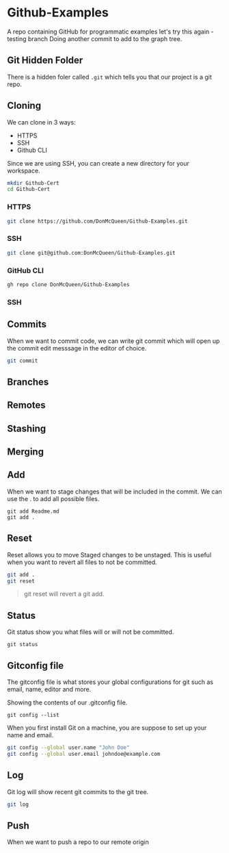 # Github-Examples
A repo containing GitHub for programmatic examples
let's try this again - testing branch
Doing another commit to add to the graph tree.
## Git Hidden Folder

There is a hidden foler called `.git` which tells you that our project is a git repo.

## Cloning

We can clone in 3 ways:
- HTTPS
- SSH
- Github CLI

Since we are using SSH, you can create a new directory for your workspace.

```sh
mkdir Github-Cert
cd Github-Cert
```

### HTTPS

```sh
git clone https://github.com/DonMcQueen/Github-Examples.git
```

### SSH

```sh
git clone git@github.com:DonMcQueen/Github-Examples.git
```

### GitHub CLI

```sh
gh repo clone DonMcQueen/Github-Examples
```

### SSH

## Commits

When we want to commit code, we can write git commit which will open up the commit edit messsage in the editor of choice.

```sh
git commit
```

## Branches

## Remotes

## Stashing

## Merging

## Add

When we want to stage changes that will be included in the commit.
We can use the . to add all possible files.
```
git add Readme.md
git add .
```

## Reset

Reset allows you to move Staged changes to be unstaged.
This is useful when you want to revert all files to not be committed.
```sh
git add .
git reset
```

> git reset will revert a git add.

## Status

Git status show you what files will or will not be committed.
```
git status
```

## Gitconfig file

The gitconfig file is what stores your global configurations for git such as email, name, editor and more.

Showing the contents of our .gitconfig file.
```
git config --list
```

When you first install Git on a machine, you are suppose to set up your name and email.
```sh
git config --global user.name "John Doe"
git config --global user.email johndoe@example.com
```

## Log

Git log will show recent git commits to the git tree.

```sh
git log
```

## Push

When we want to push a repo to our remote origin